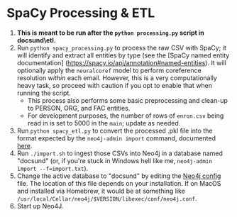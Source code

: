 # SpaCy Processing & ETL

1. **This is meant to be run after the `python processing.py` script in docsund\etl.**
2. Run `python spacy_processing.py` to process the raw CSV with SpaCy; it will identify and extract all entities by type (see the [SpaCy named entity documentation] (https://spacy.io/api/annotation#named-entities). It will optionally apply the `neuralcoref` model to perform coreference resolution *within* each email. However, this is a very computationally heavy task, so proceed with caution if you opt to enable that when running the script.
	- This process also performs some basic preprocessing and clean-up to PERSON, ORG, and FAC entities.
	- For development purposes, the number of rows of `enron.csv` being read in is set to 5000 in the `main`; update as needed.
3. Run `python spacy_etl.py` to convert the processed .pkl file into the format expected by the `neo4j-admin import` command, documented [here](https://neo4j.com/docs/operations-manual/current/tools/import/).
4. Run `./import.sh` to ingest those CSVs into Neo4j in a database named "docsund" (or, if you're stuck in Windows hell like me, `neo4j-admin import --f=import.txt`).
5. Change the active database to "docsund" by editing the [Neo4j config](https://neo4j.com/docs/operations-manual/current/configuration/neo4j-conf/) file. The location of this file depends on your installation. If on MacOS and installed via Homebrew, it would be at something like `/usr/local/Cellar/neo4j/$VERSION/libexec/conf/neo4j.conf`.
6. Start up Neo4J.